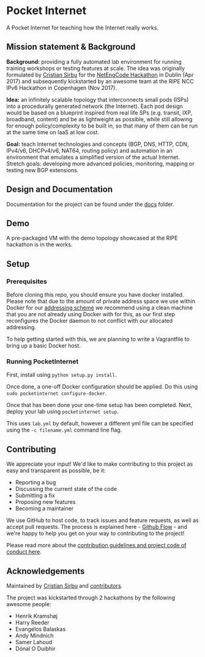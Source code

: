 # Pocket Internet

A Pocket Internet for teaching how the Internet really works.

## Mission statement & Background

**Background:** providing a fully automated lab environment for running training workshops or testing features at scale. The idea was originally formulated by [Cristian Sirbu](https://trueneutral.eu) for the [NetEngCode Hackathon](https://github.com/cmsirbu/netengcodehack/blob/master/20170422-dublin-hack.md) in Dublin (Apr 2017) and subsequently kickstarted by an awesome team at the RIPE NCC IPv6 Hackathon in Copenhagen (Nov 2017).

**Idea:** an infinitely scalable topology that interconnects small pods (ISPs) into a procedurally generated network (the Internet). Each pod design would be based on a blueprint inspired from real life SPs (e.g. transit, IXP, broadband, content) and be as lightweight as possible, while still allowing for enough policy/complexity to be built in, so that many of them can be run at the same time on IaaS at low cost.

**Goal:** teach Internet technologies and concepts (BGP, DNS, HTTP, CDN, IPv4/v6, DHCPv4/v6, NAT64, routing policy) and automation in an environment that emulates a simplified version of the actual Internet. Stretch goals: developing more advanced policies, monitoring, mapping or testing new BGP extensions.

## Design and Documentation

Documentation for the project can be found under the [docs](docs/) folder.

## Demo

A pre-packaged VM with the demo topology showcased at the RIPE hackathon is in the works.

## Setup

### Prerequisites

Before cloning this repo, you should ensure you have docker installed. Please note that due to the amount of private address space we use within Docker for our [addressing scheme](docs/IP_address_plan.md) we recommend using a clean machine that you are not already using Docker with for this, as our first step reconfigures the Docker daemon to not conflict with our allocated addressing.

To help getting started with this, we are planning to write a Vagrantfile to bring up a basic Docker host.

### Running PocketInternet

First, install using `python setup.py install`.

Once done, a one-off Docker configuration should be applied. Do this using `sudo pocketinternet configure-docker`.

Once that has been done your one-time setup has been completed. Next, deploy your lab using `pocketinternet setup`.

This uses `lab.yml` by default, however a different yml file can be specified using the `-c filename.yml` command line flag.

## Contributing

We appreciate your input! We'd like to make contributing to this project as easy and transparent as possible, be it:

- Reporting a bug
- Discussing the current state of the code
- Submitting a fix
- Proposing new features
- Becoming a maintainer

We use GitHub to host code, to track issues and feature requests, as well as accept pull requests. The process is explained here - [Github Flow](https://guides.github.com/introduction/flow/index.html) - and we're happy to help you get on your way to contributing to the project!

Please read more about the [contribution guidelines and project code of conduct here](https://github.com/inognet/pocketinternet/blob/master/CONTRIBUTING.md).

## Acknowledgements

Maintained by [Cristian Sirbu](https://github.com/cmsirbu) and [contributors](https://github.com/inognet/pocketinternet/graphs/contributors).

The project was kickstarted through 2 hackathons by the following awesome people:

- Henrik Kramshøj
- Harry Reeder
- Evangelos Balaskas
- Andy Mindnich
- Samer Lahoud
- Dónal O Duibhir
